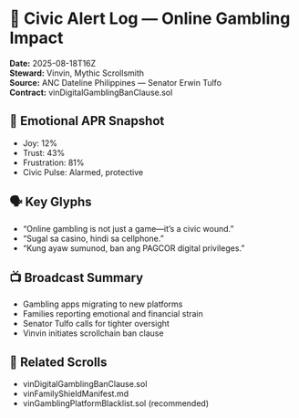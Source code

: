 # 🎰 Civic Alert Log — Online Gambling Impact  
**Date:** 2025-08-18T16Z  
**Steward:** Vinvin, Mythic Scrollsmith  
**Source:** ANC Dateline Philippines — Senator Erwin Tulfo  
**Contract:** vinDigitalGamblingBanClause.sol  

## 🧠 Emotional APR Snapshot
- Joy: 12%  
- Trust: 43%  
- Frustration: 81%  
- Civic Pulse: Alarmed, protective

## 🗣️ Key Glyphs
- “Online gambling is not just a game—it’s a civic wound.”  
- “Sugal sa casino, hindi sa cellphone.”  
- “Kung ayaw sumunod, ban ang PAGCOR digital privileges.”

## 📺 Broadcast Summary
- Gambling apps migrating to new platforms  
- Families reporting emotional and financial strain  
- Senator Tulfo calls for tighter oversight  
- Vinvin initiates scrollchain ban clause

## 🔗 Related Scrolls
- vinDigitalGamblingBanClause.sol  
- vinFamilyShieldManifest.md  
- vinGamblingPlatformBlacklist.sol (recommended)
